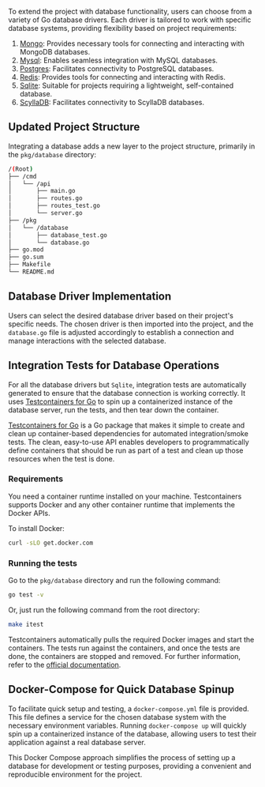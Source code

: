 To extend the project with database functionality, users can choose from a variety of Go database drivers. Each driver is tailored to work with specific database systems, providing flexibility based on project requirements:

1. [Mongo](https://go.mongodb.org/mongo-driver): Provides necessary tools for connecting and interacting with MongoDB databases.
2. [Mysql](https://github.com/go-sql-driver/mysql): Enables seamless integration with MySQL databases.
3. [Postgres](https://github.com/jackc/pgx/): Facilitates connectivity to PostgreSQL databases.
4. [Redis](https://github.com/redis/go-redis): Provides tools for connecting and interacting with Redis.
5. [Sqlite](https://github.com/mattn/go-sqlite3): Suitable for projects requiring a lightweight, self-contained database.
6. [ScyllaDB](https://github.com/scylladb/gocql): Facilitates connectivity to ScyllaDB databases.

## Updated Project Structure

Integrating a database adds a new layer to the project structure, primarily in the `pkg/database` directory:

```bash
/(Root)
├── /cmd
│   └── /api
│       ├── main.go
│       ├── routes.go
│       ├── routes_test.go
│       └── server.go
├── /pkg
│   └── /database
│       ├── database_test.go
│       └── database.go
├── go.mod
├── go.sum
├── Makefile
└── README.md
```

## Database Driver Implementation

Users can select the desired database driver based on their project's specific needs. The chosen driver is then imported into the project, and the `database.go` file is adjusted accordingly to establish a connection and manage interactions with the selected database.

## Integration Tests for Database Operations

For all the database drivers but `Sqlite`, integration tests are automatically generated to ensure that the database connection is working correctly. It uses [Testcontainers for Go](https://golang.testcontainers.org/) to spin up a containerized instance of the database server, run the tests, and then tear down the container.

[Testcontainers for Go](https://golang.testcontainers.org/) is a Go package that makes it simple to create and clean up container-based dependencies for automated integration/smoke tests. The clean, easy-to-use API enables developers to programmatically define containers that should be run as part of a test and clean up those resources when the test is done.


### Requirements

You need a container runtime installed on your machine. Testcontainers supports Docker and any other container runtime that implements the Docker APIs.

To install Docker:

```bash
curl -sLO get.docker.com
```

### Running the tests

Go to the `pkg/database` directory and run the following command:

```bash
go test -v
```

Or, just run the following command from the root directory:

```bash
make itest
```

Testcontainers automatically pulls the required Docker images and start the containers. The tests run against the containers, and once the tests are done, the containers are stopped and removed. For further information, refer to the [official documentation](https://golang.testcontainers.org/).

## Docker-Compose for Quick Database Spinup

To facilitate quick setup and testing, a `docker-compose.yml` file is provided. This file defines a service for the chosen database system with the necessary environment variables. Running `docker-compose up` will quickly spin up a containerized instance of the database, allowing users to test their application against a real database server.

This Docker Compose approach simplifies the process of setting up a database for development or testing purposes, providing a convenient and reproducible environment for the project.
